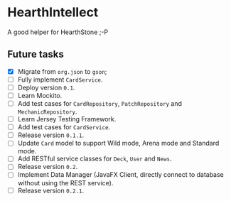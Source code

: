 # HearthIntellect
A good helper for HearthStone ;-P

## Future tasks

- [x] Migrate from `org.json` to `gson`;
- [ ] Fully implement `CardService`.
- [ ] Deploy version `0.1`.
- [ ] Learn Mockito.
- [ ] Add test cases for `CardRepository`, `PatchRepository` and `MechanicRepository`.
- [ ] Learn Jersey Testing Framework.
- [ ] Add test cases for `CardService`.
- [ ] Release version `0.1.1`.
- [ ] Update `Card` model to support Wild mode, Arena mode and Standard mode.
- [ ] Add RESTful service classes for `Deck`, `User` and `News`.
- [ ] Release version `0.2`.
- [ ] Implement Data Manager (JavaFX Client, directly connect to database without using the REST service).
- [ ] Release version `0.2.1`.
